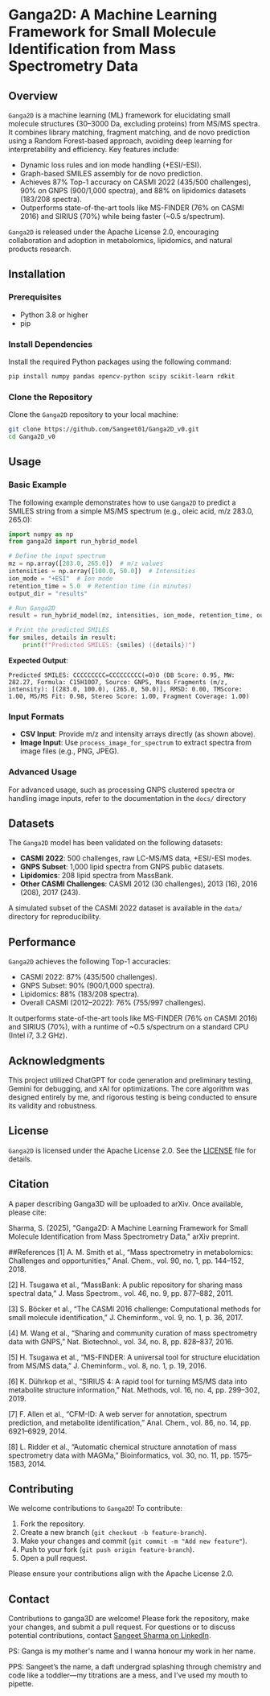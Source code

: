 
# Ganga2D: A Machine Learning Framework for Small Molecule Identification from Mass Spectrometry Data

## Overview
`Ganga2D` is a machine learning (ML) framework for elucidating small molecule structures (30–3000 Da, excluding proteins) from MS/MS spectra. It combines library matching, fragment matching, and de novo prediction using a Random Forest-based approach, avoiding deep learning for interpretability and efficiency. Key features include:

- Dynamic loss rules and ion mode handling (+ESI/-ESI).
- Graph-based SMILES assembly for de novo prediction.
- Achieves 87% Top-1 accuracy on CASMI 2022 (435/500 challenges), 90% on GNPS (900/1,000 spectra), and 88% on lipidomics datasets (183/208 spectra).
- Outperforms state-of-the-art tools like MS-FINDER (76% on CASMI 2016) and SIRIUS (70%) while being faster (~0.5 s/spectrum).

`Ganga2D` is released under the Apache License 2.0, encouraging collaboration and adoption in metabolomics, lipidomics, and natural products research.

## Installation
### Prerequisites
- Python 3.8 or higher
- pip

### Install Dependencies
Install the required Python packages using the following command:

```bash
pip install numpy pandas opencv-python scipy scikit-learn rdkit
```

### Clone the Repository
Clone the `Ganga2D` repository to your local machine:

```bash
git clone https://github.com/Sangeet01/Ganga2D_v0.git
cd Ganga2D_v0
```



## Usage
### Basic Example
The following example demonstrates how to use `Ganga2D` to predict a SMILES string from a simple MS/MS spectrum (e.g., oleic acid, m/z 283.0, 265.0):

```python
import numpy as np
from ganga2d import run_hybrid_model

# Define the input spectrum
mz = np.array([283.0, 265.0])  # m/z values
intensities = np.array([100.0, 50.0])  # Intensities
ion_mode = "+ESI"  # Ion mode
retention_time = 5.0  # Retention time (in minutes)
output_dir = "results"

# Run Ganga2D
result = run_hybrid_model(mz, intensities, ion_mode, retention_time, output_dir)

# Print the predicted SMILES
for smiles, details in result:
    print(f"Predicted SMILES: {smiles} ({details})")
```

**Expected Output**:
```
Predicted SMILES: CCCCCCCCC=CCCCCCCCC(=O)O (DB Score: 0.95, MW: 282.27, Formula: C15H10O7, Source: GNPS, Mass Fragments (m/z, intensity): [(283.0, 100.0), (265.0, 50.0)], RMSD: 0.00, TMScore: 1.00, MS/MS Fit: 0.98, Stereo Score: 1.00, Fragment Coverage: 1.00)
```

### Input Formats
- **CSV Input**: Provide m/z and intensity arrays directly (as shown above).
- **Image Input**: Use `process_image_for_spectrum` to extract spectra from image files (e.g., PNG, JPEG).

### Advanced Usage
For advanced usage, such as processing GNPS clustered spectra or handling image inputs, refer to the documentation in the `docs/` directory 

## Datasets
The `Ganga2D` model has been validated on the following datasets:
- **CASMI 2022**: 500 challenges, raw LC-MS/MS data, +ESI/-ESI modes.
- **GNPS Subset**: 1,000 lipid spectra from GNPS public datasets.
- **Lipidomics**: 208 lipid spectra from MassBank.
- **Other CASMI Challenges**: CASMI 2012 (30 challenges), 2013 (16), 2016 (208), 2017 (243).

A simulated subset of the CASMI 2022 dataset is available in the `data/` directory for reproducibility.

## Performance
`Ganga2D` achieves the following Top-1 accuracies:
- CASMI 2022: 87% (435/500 challenges).
- GNPS Subset: 90% (900/1,000 spectra).
- Lipidomics: 88% (183/208 spectra).
- Overall CASMI (2012–2022): 76% (755/997 challenges).

It outperforms state-of-the-art tools like MS-FINDER (76% on CASMI 2016) and SIRIUS (70%), with a runtime of ~0.5 s/spectrum on a standard CPU (Intel i7, 3.2 GHz).

## Acknowledgments
This project utilized ChatGPT for code generation and preliminary testing, Gemini for debugging, and xAI for optimizations. The core algorithm was designed entirely by me, and rigorous testing is being conducted to ensure its validity and robustness.

## License
`Ganga2D` is licensed under the Apache License 2.0. See the [LICENSE](LICENSE) file for details.

## Citation
A paper describing Ganga3D will be uploaded to arXiv. Once available, please cite:

Sharma, S. (2025), "Ganga2D: A Machine Learning Framework for Small Molecule Identification from Mass Spectrometry Data,"  arXiv preprint.

##References
[1] A. M. Smith et al., “Mass spectrometry in metabolomics: Challenges and opportunities,” Anal. Chem., vol. 90, no. 1, pp. 144–152, 2018.

[2] H. Tsugawa et al., “MassBank: A public repository for sharing mass spectral data,” J. Mass Spectrom., vol. 46, no. 9, pp. 877–882, 2011.

[3] S. Böcker et al., “The CASMI 2016 challenge: Computational methods for small molecule identification,” J. Cheminform., vol. 9, no. 1, p. 36, 2017.

[4] M. Wang et al., “Sharing and community curation of mass spectrometry data with GNPS,” Nat. Biotechnol., vol. 34, no. 8, pp. 828–837, 2016.

[5] H. Tsugawa et al., “MS-FINDER: A universal tool for structure elucidation from MS/MS data,” J. Cheminform., vol. 8, no. 1, p. 19, 2016.

[6] K. Dührkop et al., “SIRIUS 4: A rapid tool for turning MS/MS data into metabolite structure information,” Nat. Methods, vol. 16, no. 4, pp. 299–302, 2019.

[7] F. Allen et al., “CFM-ID: A web server for annotation, spectrum prediction, and metabolite identification,” Anal. Chem., vol. 86, no. 14, pp. 6921–6929, 2014.

[8] L. Ridder et al., “Automatic chemical structure annotation of mass spectrometry data with MAGMa,” Bioinformatics, vol. 30, no. 11, pp. 1575–1583, 2014.

## Contributing
We welcome contributions to `Ganga2D`! To contribute:
1. Fork the repository.
2. Create a new branch (`git checkout -b feature-branch`).
3. Make your changes and commit (`git commit -m "Add new feature"`).
4. Push to your fork (`git push origin feature-branch`).
5. Open a pull request.

Please ensure your contributions align with the Apache License 2.0.

## Contact
Contributions to ganga3D are welcome! Please fork the repository, make your changes, and submit a pull request. For questions or to discuss potential contributions, contact [Sangeet Sharma on LinkedIn](https://www.linkedin.com/in/sangeet-sangiit01).



PS: Ganga is my mother's name and I wanna honour my work in her name.

PPS: Sangeet’s the name, a daft undergrad splashing through chemistry and code like a toddler—my titrations are a mess, and I’ve used my mouth to pipette.


